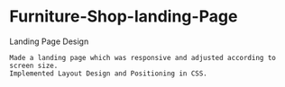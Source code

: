 # Furniture-Shop-landing-Page

Landing Page Design

    Made a landing page which was responsive and adjusted according to screen size.
    Implemented Layout Design and Positioning in CSS.
